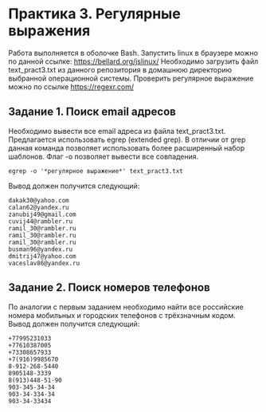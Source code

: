 # Практика 3. Регулярные выражения

Работа выполняется в оболочке Bash.
Запустить linux в браузере можно по данной ссылке: https://bellard.org/jslinux/
Необходимо загрузить файл text_pract3.txt из данного репозитория в домашнюю директорию выбранной операционной системы.
Проверить регулярное выражение можно по ссылке https://regexr.com/

## Задание 1. Поиск email адресов

Необходимо вывести все email адреса из файла text_pract3.txt.
Предлагается использовать egrep (extended grep). В отличии от grep данная команда позволяет использовать более расширенный набор шаблонов. Флаг -o позволяет вывести все совпадения.

    egrep -o '*регулярное выражение*' text_pract3.txt

Вывод должен получится следующий:

    dakak30@yahoo.com
	calan62@yandex.ru
	zanubij49@gmail.com
	cuvij44@rambler.ru
	ramil_30@rambler.ru
	ramil_30@rambler.ru
	ramil_30@rambler.ru
	busman96@yandex.ru
	dmitrij47@yahoo.com
	vaceslav86@yandex.ru

## Задание 2. Поиск номеров телефонов

По аналогии с первым заданием необходимо найти все российские номера мобильных и городских телефонов с трёхзначным кодом.
Вывод должен получится следующий:

	+77995231033
	+77610387005
	+73308657933
	+7(916)9985670
	8-912-268-5440
	8905148-3339
	8(913)448-51-90
	903-345-34-34
	903-34-334-34
	903-34-33434

